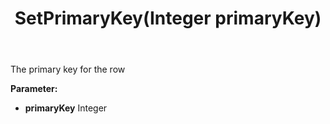 ﻿---
uid: crmscript_ref_NSArchiveListItem_SetPrimaryKey
title: SetPrimaryKey(Integer primaryKey)
intellisense: NSArchiveListItem.SetPrimaryKey
keywords: NSArchiveListItem, GetPrimaryKey
so.topic: reference
---

The  primary key for the row

**Parameter:** 
 - **primaryKey** Integer


